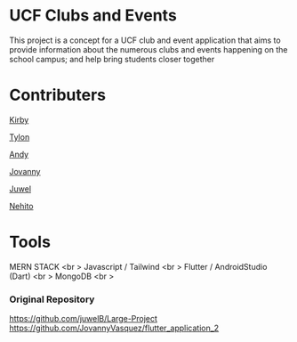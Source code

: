 # UCF Clubs and Events
This project is a concept for a UCF club and event application that aims to provide 
information about the numerous clubs and events happening on the school campus; 
and help bring students closer together

# Contributers
[Kirby](https://github.com/KirbysGit)

[Tylon](https://github.com/rTylon)

[Andy](https://github.com/csandynguyen1)

[Jovanny](https://github.com/JovannyVasquez)

[Juwel](https://github.com/juwelB)

[Nehito](https://github.com/NEHITO09)

# Tools
MERN STACK <br \>
Javascript / Tailwind <br \>
Flutter / AndroidStudio (Dart) <br \>
MongoDB <br \>

### Original Repository
https://github.com/juwelB/Large-Project
https://github.com/JovannyVasquez/flutter_application_2
